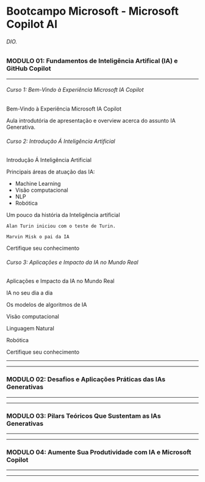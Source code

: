 # Bootcampo Microsoft - Microsoft Copilot AI
###### DIO.

### MODULO 01: Fundamentos de Inteligência Artifical (IA) e GitHub Copilot
---
###### Curso 1: Bem-Vindo à Experiência Microsoft IA Copilot

Bem-Vindo à Experiência Microsoft IA Copilot

Aula introdutória de apresentação e overview acerca do assunto IA Generativa.

###### Curso 2: Introdução Á Inteligência Artificial

Introdução Á Inteligência Artificial

Principais áreas de atuação das IA:
* Machine Learning    
* Visão computacional
* NLP
* Robótica

Um pouco da história da Inteligência artificial

    Alan Turin iniciou com o teste de Turin.

    Marvin Misk o pai da IA

Certifique seu conhecimento

###### Curso 3: Aplicações e Impacto da IA no Mundo Real

Aplicações e Impacto da IA no Mundo Real


IA no seu dia a dia

Os modelos de algoritmos de IA

Visão computacional

Linguagem Natural

Robótica

Certifique seu conhecimento


---
---
### MODULO 02: Desafios e Aplicações Práticas das IAs Generativas
---
---
### MODULO 03: Pilars Teóricos Que Sustentam as IAs Generativas
---
---
### MODULO 04: Aumente Sua Produtividade com IA e Microsoft Copilot
---
---